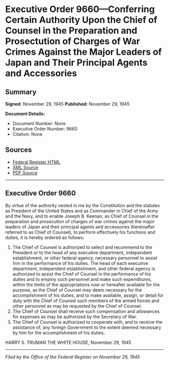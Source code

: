 # Executive Order 9660—Conferring Certain Authority Upon the Chief of Counsel in the Preparation and Prosectution of Charges of War Crimes Against the Major Leaders of Japan and Their Principal Agents and Accessories

## Summary

**Signed:** November 29, 1945
**Published:** November 29, 1945

**Document Details:**
- Document Number: None
- Executive Order Number: 9660
- Citation: None

## Sources
- [Federal Register HTML](https://www.presidency.ucsb.edu/documents/executive-order-9660-conferring-certain-authority-upon-the-chief-counsel-the-preparation)
- [XML Source](None)
- [PDF Source](None)

---

## Executive Order 9660

By virtue of the authority vested in me by the Constitution and the statutes as President of the United States and as Commander in Chief of the Army and the Navy, and to enable Joseph B. Keenan, as Chief of Counsel in the preparation and prosecution of charges of war crimes against the major leaders of Japan and their principal agents and accessories (hereinafter referred to as Chief of Counsel), to perform effectively his functions and duties, it is hereby ordered as follows:
1. The Chief of Counsel is authorized to select and recommend to the President or to the head of any executive department, independent establishment, or other federal agency, necessary personnel to assist him in the performance of his duties. The head of each executive department, independent establishment, and other federal agency is authorized to assist the Chief of Counsel in the performance of his duties and to employ such personnel and make such expenditures, within the limits of the appropriations now or hereafter available for the purpose, as the Chief of Counsel may deem necessary for the accomplishment of his duties, and to make available, assign, or detail for duty with the Chief of Counsel such members of the armed forces and other personnel as may be requested by the Chief of Counsel.
2. The Chief of Counsel shall receive such compensation and allowances for expenses as may be authorized by the Secretary of War.
3. The Chief of Counsel is authorized to cooperate with, and to receive the assistance of, any foreign Government to the extent deemed necessary by him for the accomplishment of his duties.

HARRY S. TRUMAN
THE WHITE HOUSE,
November 29, 1945

---

*Filed by the Office of the Federal Register on November 29, 1945*
